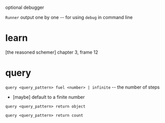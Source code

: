 optional debugger

`Runner` output one by one -- for using `debug` in command line

# learn

[the reasoned schemer] chapter 3, frame 12

# query

`query <query_pattern> fuel <number> | infinite` -- the number of steps

- [maybe] default to a finite number

`query <query_pattern> return object`

`query <query_pattern> return count`
